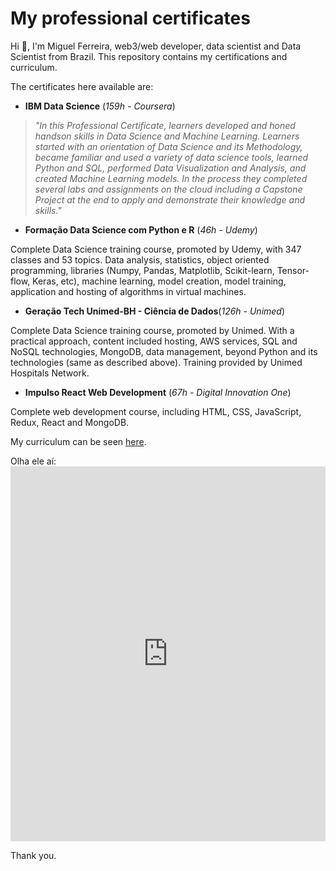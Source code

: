 # My professional certificates

Hi :wave:, I'm Miguel Ferreira, web3/web developer, data scientist and Data Scientist from Brazil. This repository contains my certifications and curriculum.

The certificates here available are:
- **IBM Data Science** (*159h - Coursera*)
  
>*"In this Professional Certificate, learners developed and honed handson skills in Data Science and Machine Learning. Learners started with an orientation of Data Science and its Methodology, became familiar and used a variety of data science tools, learned Python and SQL, performed Data Visualization and Analysis, and created Machine Learning models. In the process they completed several labs and assignments on the cloud including a Capstone Project at the end to apply and demonstrate their knowledge and skills."*

- **Formação Data Science com Python e R** (*46h - Udemy*)

Complete Data Science training course, promoted by Udemy, with 347 classes and 53 topics. Data analysis, statistics, object oriented programming, libraries (Numpy, Pandas, Matplotlib, Scikit-learn, Tensor-flow, Keras, etc), machine learning, model creation, model training, application and hosting of algorithms in virtual machines.

- **Geração Tech Unimed-BH - Ciência de Dados**(*126h - Unimed*)

Complete Data Science training course, promoted by Unimed. With a practical approach, content included hosting, AWS services, SQL and NoSQL technologies, MongoDB, data management, beyond Python and its technologies (same as described above). Training provided by Unimed Hospitals Network.

- **Impulso React Web Development** (*67h - Digital Innovation One*)

Complete web development course, including HTML, CSS, JavaScript, Redux, React and MongoDB. 

My curriculum can be seen [here](https://github.com/miguelrferreiraf/certificates/blob/5ceb8680c1ef61528a570ac20f65e3d1c8393363/Curr%C3%ADculos/novos%20curriculos%20-%2023-05-2025/web3_curriculum_eng.pdf). 

Olha ele aí: <embed src="https://github.com/miguelrferreiraf/certificates/blob/5ceb8680c1ef61528a570ac20f65e3d1c8393363/Curr%C3%ADculos/novos%20curriculos%20-%2023-05-2025/web3_curriculum_eng.pdf" type="application/pdf" width="100%" height="600px" />


Thank you.


